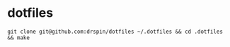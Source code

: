 dotfiles
========

```
git clone git@github.com:drspin/dotfiles ~/.dotfiles && cd .dotfiles && make
```
